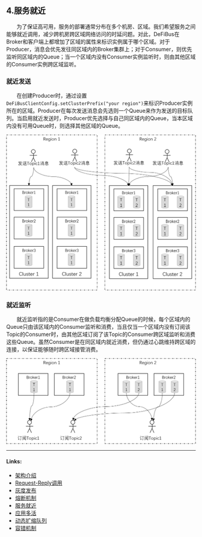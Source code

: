 ## 4.服务就近
&nbsp;&nbsp;&nbsp;&nbsp;&nbsp;&nbsp;
为了保证高可用，服务的部署通常分布在多个机房、区域。我们希望服务之间能够就近调用，减少跨机房跨区域网络访问的时延问题。对此，DeFiBus在Broker和客户端上都增加了区域的属性来标识实例属于哪个区域。对于Producer，消息会优先发往同区域内的Broker集群上；对于Consumer，则优先监听同区域内的Queue；当一个区域内没有Consumer实例监听时，则由其他区域的Consumer实例跨区域监听。

### 就近发送
&nbsp;&nbsp;&nbsp;&nbsp;&nbsp;&nbsp;
在创建Producer时，通过设置```DeFiBusClientConfig.setClusterPrefix("your region")```来标识Producer实例所在的区域。Producer在每次发送消息会先选则一个Queue来作为发送的目标队列。当启用就近发送时，Producer优先选择与自己同区域内的Queue，当本区域内没有可用Queue时，则选择其他区域的Queue。
<div align=center>
<img src="../../images/features/invoke_nearby-p1.png" width="600" />
</div>

### 就近监听
&nbsp;&nbsp;&nbsp;&nbsp;&nbsp;&nbsp;
就近监听指的是Consumer在做负载均衡分配Queue的时候，每个区域内的Queue只由该区域内的Consumer监听和消费，当且仅当一个区域内没有订阅该Topic的Consumer时，由其他区域订阅了该Topic的Consumer跨区域监听和消费这些Queue。虽然Consumer是在同区域内就近消费，但仍通过心跳维持跨区域的连接，以保证能够随时跨区域接管消费。

<div align=center>
<img src="../../images/features/subscribe-nearby-p1.png" width="600" />
</div>

---
#### Links:
* [架构介绍](../../../README.md)
* [Request-Reply调用](docs/cn/features/1-request-response-call.md)
* [灰度发布](docs/cn/features/2-dark-launch.md)
* [熔断机制](docs/cn/features/3-circuit-break-mechanism.md)
* [服务就近](docs/cn/features/4-invoke-service-nearby.md)
* [应用多活](docs/cn/features/5-multi-active.md)
* [动态扩缩队列](docs/cn/features/6-dynamic-adjust-queue.md)
* [容错机制](docs/cn/features/8-fault-tolerant.md)